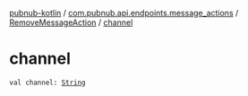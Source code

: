 [pubnub-kotlin](../../index.md) / [com.pubnub.api.endpoints.message_actions](../index.md) / [RemoveMessageAction](index.md) / [channel](./channel.md)

# channel

`val channel: `[`String`](https://kotlinlang.org/api/latest/jvm/stdlib/kotlin/-string/index.html)